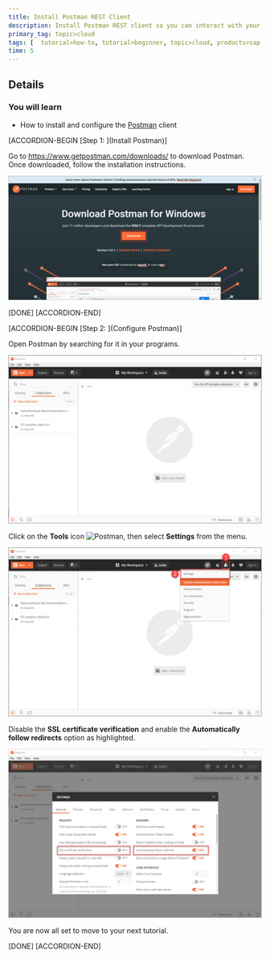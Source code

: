 ```yaml
---
title: Install Postman REST Client
description: Install Postman REST client so you can interact with your REST API.
primary_tag: topic>cloud
tags: [  tutorial>how-to, tutorial>beginner, topic>cloud, products>sap-api-management, products>sap-cloud-platform, products>sap-cloud-platform-for-the-cloud-foundry-environment]
time: 5
---
```


## Details
### You will learn
 - How to install and configure the [Postman](https://www.getpostman.com/) client


[ACCORDION-BEGIN [Step 1: ](Install Postman)]

Go to <https://www.getpostman.com/downloads/> to download Postman. Once downloaded, follow the installation instructions.

![Download Postman](install-postman.png)

[DONE]
[ACCORDION-END]

[ACCORDION-BEGIN [Step 2: ](Configure Postman)]

Open Postman by searching for it in your programs.

![Open Postman](open-postman.png)

Click on the **Tools** icon ![Postman](06.png), then select **Settings** from the menu.

![Open Settings](open-settings.png)

Disable the **SSL certificate verification** and enable the **Automatically follow redirects** option as highlighted.

![Settings](settings.png)

You are now all set to move to your next tutorial.

[DONE]
[ACCORDION-END]
